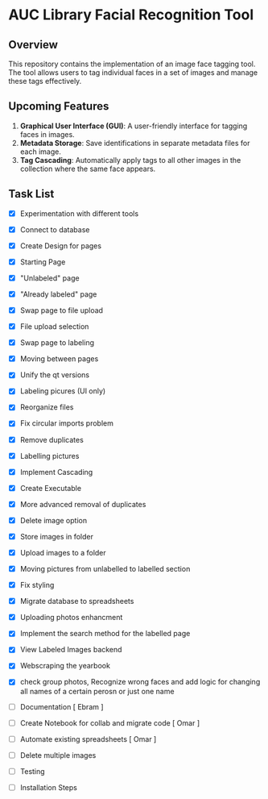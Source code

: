 # AUC Library Facial Recognition Tool

## Overview

This repository contains the implementation of an image face tagging tool. The tool allows users to tag individual faces in a set of images and manage these tags effectively.

## Upcoming Features

1. **Graphical User Interface (GUI)**: A user-friendly interface for tagging faces in images.
2. **Metadata Storage**: Save identifications in separate metadata files for each image.
3. **Tag Cascading**: Automatically apply tags to all other images in the collection where the same face appears.

## Task List

- [x] Experimentation with different tools
- [x] Connect to database
- [x] Create Design for pages
- [x] Starting Page
- [x] "Unlabeled" page
- [x] "Already labeled" page
- [x] Swap page to file upload
- [x] File upload selection
- [x] Swap page to labeling
- [x] Moving between pages
- [x] Unify the qt versions
- [x] Labeling picures (UI only)
- [x] Reorganize files
- [x] Fix circular imports problem
- [x] Remove duplicates
- [x] Labelling pictures
- [x] Implement Cascading
- [x] Create Executable
- [x] More advanced removal of duplicates
- [x] Delete image option
- [x] Store images in folder
- [x] Upload images to a folder
- [x] Moving pictures from unlabelled to labelled section
- [x] Fix styling
- [x] Migrate database to spreadsheets
- [x] Uploading photos enhancment
- [x] Implement the search method for the labelled page
- [x] View Labeled Images backend
- [x] Webscraping the yearbook
- [x] check group photos, Recognize wrong faces and add logic for changing all names of a certain perosn or just one name
- [ ] Documentation [ Ebram ]
- [ ] Create Notebook for collab and migrate code [ Omar ]
- [ ] Automate existing spreadsheets [ Omar ]
- [ ] Delete multiple images
- [ ] Testing
- [ ] Installation Steps

